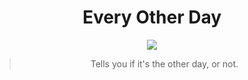 <div align="center">
  
# Every Other Day

<a href="#">
  <img src="https://img.shields.io/badge/version-1.0.0-blue">  
</a>

> Tells you if it's the other day, or not.
  
</div>